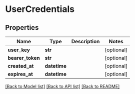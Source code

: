 # UserCredentials

## Properties
Name | Type | Description | Notes
------------ | ------------- | ------------- | -------------
**user_key** | **str** |  | [optional] 
**bearer_token** | **str** |  | [optional] 
**created_at** | **datetime** |  | [optional] 
**expires_at** | **datetime** |  | [optional] 

[[Back to Model list]](../README.md#documentation-for-models) [[Back to API list]](../README.md#documentation-for-api-endpoints) [[Back to README]](../README.md)

